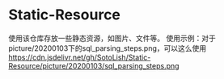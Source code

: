 # Static-Resource
使用该仓库存放一些静态资源，如图片、文件等。
使用示例：对于picture/20200103下的sql_parsing_steps.png，可以这么使用
https://cdn.jsdelivr.net/gh/SotoLish/Static-Resource/picture/20200103/sql_parsing_steps.png
